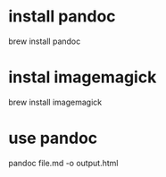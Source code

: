 # install pandoc
brew install pandoc

# instal imagemagick
brew install imagemagick

# use pandoc
pandoc file.md -o output.html
